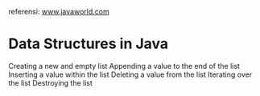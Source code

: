 referensi: www.javaworld.com

# Data Structures in Java
Creating a new and empty list
Appending a value to the end of the list
Inserting a value within the list
Deleting a value from the list
Iterating over the list
Destroying the list

